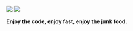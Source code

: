 <figure>
  <img src="https://github.com/GEKSS5289/GEKSS5289/assets/38618059/1ecd6850-75f7-468d-8622-78fd48fc98c0"/>
  <img src="https://github.com/GEKSS5289/GEKSS5289/assets/38618059/3b449d72-da45-4890-a62c-e9a4ca480974"
</figure>

  
**Enjoy the code, enjoy fast, enjoy the junk food.**

